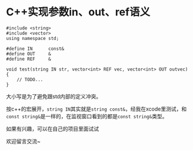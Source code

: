 # C++实现参数in、out、ref语义

```
#include <string>
#include <vector>
using namespace std;

#define IN      const&
#define OUT     &
#define REF     &

void test(string IN str, vector<int> REF vec, vector<int> OUT outvec)
{
    // TODO...
}

```


大小写是为了避免跟std内部的定义冲突。

按c++的宏展开，`string IN`其实就是`string const&`，经我在xcode里测试，和`const string&`是一样的，在监视窗口看到的都是`const string&`类型。

如果有兴趣，可以在自己的项目里面试试

欢迎留言交流~
